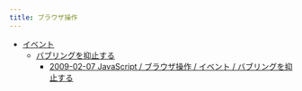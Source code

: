 ```yaml
---
title: ブラウザ操作
---
```



- [イベント](./イベント/index.md)
    - [バブリングを抑止する](./イベント/バブリングを抑止する/index.md)
        - [2009-02-07 JavaScript / ブラウザ操作 / イベント / バブリングを抑止する](./../../../../../d/2009/02/07/JavaScript_でバブリングを抑止する.md)





